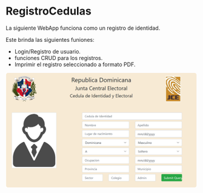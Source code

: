 # RegistroCedulas

La siguiente WebApp funciona como un registro de identidad.

Este brinda las siguientes funiones:
- Login/Registro de usuario.
- funciones CRUD para los registros.
- Imprimir el registro seleccionado a formato PDF. 
    
<img src="Cedula-form.PNG"/>
